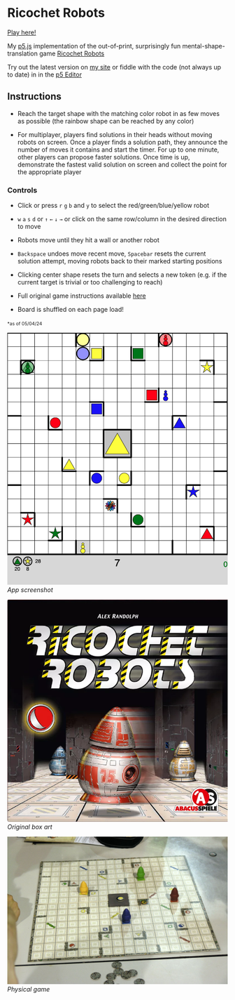 # Ricochet Robots

[Play here!](https://briansmiley.github.io/p5/ricochetrobots/)

My [p5.js](https://p5js.org/) implementation of the out-of-print, surprisingly fun mental-shape-translation game [Ricochet Robots](https://en.wikipedia.org/wiki/Ricochet_Robots)

Try out the latest version on [my site](https://briansmiley.github.io/p5/ricochetrobots/) or fiddle with the code (not always up to date) in in the [p5 Editor](https://editor.p5js.org/briansmiley/sketches/LJjfo8k1P)

## **Instructions**

- Reach the target shape with the matching color robot in as few moves as possible (the rainbow shape can be reached by any color)

- For multiplayer, players find solutions in their heads without moving robots on screen. Once a player finds a solution path, they announce the number of moves it contains and start the timer. For up to one minute, other players can propose faster solutions. Once time is up, demonstrate the fastest valid solution on screen and collect the point for the appropriate player

### Controls

- Click or press `r` `g` `b` and `y` to select the red/green/blue/yellow robot

- `w` `a` `s` `d` or `↑` `←` `↓` `→` or click on the same row/column in the desired direction to move

- Robots move until they hit a wall or another robot

- `Backspace` undoes move recent move, `Spacebar` resets the current solution attempt, moving robots back to their marked starting positions

- Clicking center shape resets the turn and selects a new token (e.g. if the current target is trivial or too challenging to reach)

- Full original game instructions available [here](https://images-cdn.zmangames.com/us-east-1/filer_public/c0/b4/c0b482f1-ad3e-4e5d-ae48-0c11aa7c317a/en-ricochet_robot-rules.pdf)

- Board is shuffled on each page load!

<span style="font-size:.75em;">\*as of 05/04/24</span>

![App screenshot](./images/gameplay.png)
_App screenshot_

![Box art](./images/ricochet_robots_box.png)
_Original box art_

![Board game image](./images/ricochet_robots_real.jpeg)
_Physical game_
